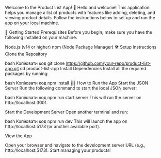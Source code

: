 Welcome to the Product List App! 👋
Hello and welcome! This application helps you manage a list of products with features like adding, deleting, and viewing product details. Follow the instructions below to set up and run the app on your local machine.

🚀 Getting Started
Prerequisites
Before you begin, make sure you have the following installed on your machine:

Node.js (v14 or higher)
npm (Node Package Manager)
🛠️ Setup Instructions
Clone the Repository

bash
Копіювати код
git clone https://github.com/your-repo/product-list-app.git
cd product-list-app
Install Dependencies Install all the required packages by running:

bash
Копіювати код
npm install
🏃‍♂️ How to Run the App
Start the JSON Server Run the following command to start the local JSON server:

bash
Копіювати код
npm run start:server
This will run the server on http://localhost:3001.

Start the Development Server Open another terminal and run:

bash
Копіювати код
npm run dev
This will launch the app on http://localhost:5173 (or another available port).

View the App

Open your browser and navigate to the development server URL (e.g., http://localhost:5173).
Start managing your products!
